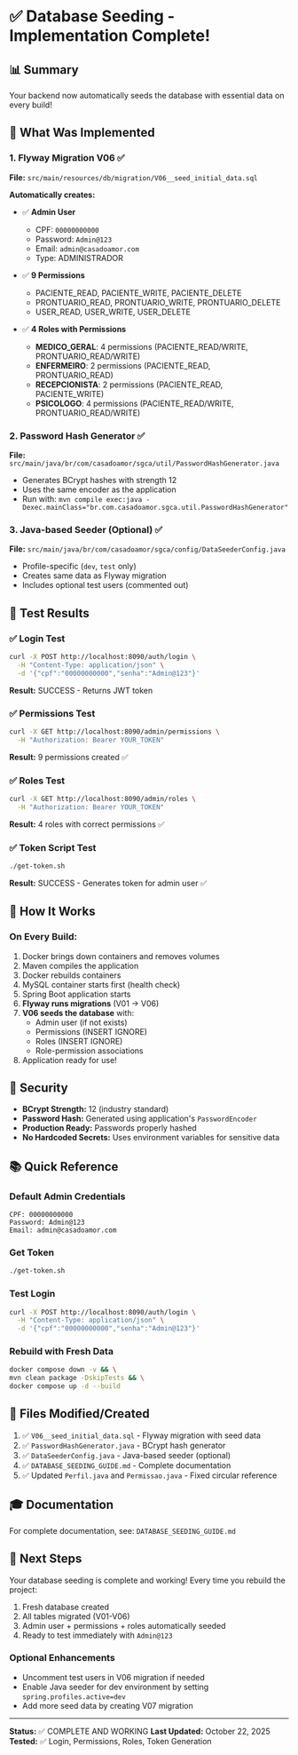 # ✅ Database Seeding - Implementation Complete!

## 📊 Summary

Your backend now automatically seeds the database with essential data on every build!

## 🎯 What Was Implemented

### 1. Flyway Migration V06 ✅
**File:** `src/main/resources/db/migration/V06__seed_initial_data.sql`

**Automatically creates:**
- ✅ **Admin User**
  - CPF: `00000000000`
  - Password: `Admin@123`
  - Email: `admin@casadoamor.com`
  - Type: ADMINISTRADOR

- ✅ **9 Permissions**
  - PACIENTE_READ, PACIENTE_WRITE, PACIENTE_DELETE
  - PRONTUARIO_READ, PRONTUARIO_WRITE, PRONTUARIO_DELETE
  - USER_READ, USER_WRITE, USER_DELETE

- ✅ **4 Roles with Permissions**
  - **MEDICO_GERAL**: 4 permissions (PACIENTE_READ/WRITE, PRONTUARIO_READ/WRITE)
  - **ENFERMEIRO**: 2 permissions (PACIENTE_READ, PRONTUARIO_READ)
  - **RECEPCIONISTA**: 2 permissions (PACIENTE_READ, PACIENTE_WRITE)
  - **PSICOLOGO**: 4 permissions (PACIENTE_READ/WRITE, PRONTUARIO_READ/WRITE)

### 2. Password Hash Generator ✅
**File:** `src/main/java/br/com/casadoamor/sgca/util/PasswordHashGenerator.java`

- Generates BCrypt hashes with strength 12
- Uses the same encoder as the application
- Run with: `mvn compile exec:java -Dexec.mainClass="br.com.casadoamor.sgca.util.PasswordHashGenerator"`

### 3. Java-based Seeder (Optional) ✅
**File:** `src/main/java/br/com/casadoamor/sgca/config/DataSeederConfig.java`

- Profile-specific (`dev`, `test` only)
- Creates same data as Flyway migration
- Includes optional test users (commented out)

## 🧪 Test Results

### ✅ Login Test
```bash
curl -X POST http://localhost:8090/auth/login \
  -H "Content-Type: application/json" \
  -d '{"cpf":"00000000000","senha":"Admin@123"}'
```
**Result:** SUCCESS - Returns JWT token

### ✅ Permissions Test
```bash
curl -X GET http://localhost:8090/admin/permissions \
  -H "Authorization: Bearer YOUR_TOKEN"
```
**Result:** 9 permissions created ✅

### ✅ Roles Test
```bash
curl -X GET http://localhost:8090/admin/roles \
  -H "Authorization: Bearer YOUR_TOKEN"
```
**Result:** 4 roles with correct permissions ✅

### ✅ Token Script Test
```bash
./get-token.sh
```
**Result:** SUCCESS - Generates token for admin user ✅

## 📝 How It Works

### On Every Build:
1. Docker brings down containers and removes volumes
2. Maven compiles the application
3. Docker rebuilds containers
4. MySQL container starts first (health check)
5. Spring Boot application starts
6. **Flyway runs migrations** (V01 → V06)
7. **V06 seeds the database** with:
   - Admin user (if not exists)
   - Permissions (INSERT IGNORE)
   - Roles (INSERT IGNORE)
   - Role-permission associations
8. Application ready for use!

## 🔐 Security

- **BCrypt Strength:** 12 (industry standard)
- **Password Hash:** Generated using application's `PasswordEncoder`
- **Production Ready:** Passwords properly hashed
- **No Hardcoded Secrets:** Uses environment variables for sensitive data

## 📚 Quick Reference

### Default Admin Credentials
```
CPF: 00000000000
Password: Admin@123
Email: admin@casadoamor.com
```

### Get Token
```bash
./get-token.sh
```

### Test Login
```bash
curl -X POST http://localhost:8090/auth/login \
  -H "Content-Type: application/json" \
  -d '{"cpf":"00000000000","senha":"Admin@123"}'
```

### Rebuild with Fresh Data
```bash
docker compose down -v && \
mvn clean package -DskipTests && \
docker compose up -d --build
```

## 📂 Files Modified/Created

1. ✅ `V06__seed_initial_data.sql` - Flyway migration with seed data
2. ✅ `PasswordHashGenerator.java` - BCrypt hash generator
3. ✅ `DataSeederConfig.java` - Java-based seeder (optional)
4. ✅ `DATABASE_SEEDING_GUIDE.md` - Complete documentation
5. ✅ Updated `Perfil.java` and `Permissao.java` - Fixed circular reference

## 🎓 Documentation

For complete documentation, see: `DATABASE_SEEDING_GUIDE.md`

## 🚀 Next Steps

Your database seeding is complete and working! Every time you rebuild the project:
1. Fresh database created
2. All tables migrated (V01-V06)
3. Admin user + permissions + roles automatically seeded
4. Ready to test immediately with `Admin@123`

### Optional Enhancements
- Uncomment test users in V06 migration if needed
- Enable Java seeder for dev environment by setting `spring.profiles.active=dev`
- Add more seed data by creating V07 migration

---

**Status:** ✅ COMPLETE AND WORKING
**Last Updated:** October 22, 2025
**Tested:** ✅ Login, Permissions, Roles, Token Generation

